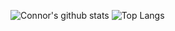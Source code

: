 ![Connor's github stats](https://github-readme-stats.vercel.app/api?username=connorwalsh21&count_private=true)
![Top Langs](https://github-readme-stats.vercel.app/api/top-langs/?username=connorwalsh21&layout=compact&count_private=true&langs_count=10)
